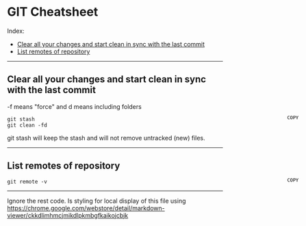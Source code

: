 # GIT Cheatsheet

Index:
* [Clear all your changes and start clean in sync with the last commit](#git-clean)
* [List remotes of repository](#list-remotes-of-repository)

------

## <a name="git-clean"></a> Clear all your changes and start clean in sync with the last commit
-f means "force" and d means including folders

<button onclick="var t=document.createElement('textarea');t.style.width='0';t.style.height='0';t.style.border='0';t.value=this.parentElement.nextElementSibling.innerText;document.body.appendChild(t);t.select();document.execCommand('copy');" class="cpy-btns"></button>
```
git stash
git clean -fd
```
git stash will keep the stash and will not remove untracked (new) files.

------

## <a name="list-remotes-of-repository"></a> List remotes of repository
<button onclick="var t=document.createElement('textarea');t.style.width='0';t.style.height='0';t.style.border='0';t.value=this.parentElement.nextElementSibling.innerText;document.body.appendChild(t);t.select();document.execCommand('copy');" class="cpy-btns"></button>
```
git remote -v
```



------
Ignore the rest code. Is styling for local display of this file using https://chrome.google.com/webstore/detail/markdown-viewer/ckkdlimhmcjmikdlpkmbgfkaikojcbjk
<style>
  .markdown-body {
    position: relative;
  }
  .cpy-btns {
    background: transparent;
    border: 0;
    cursor: pointer;
    display: block;
    font-family: monospace;
    font-size: 11px;
    margin-top: -4px;
    position: absolute;
    right: 45px;
    width: auto;
  }
  .cpy-btns::before {
    content: 'COPY'
  }
</style>
